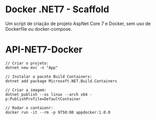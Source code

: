 # Docker .NET7 - Scaffold
Um script de criação de projeto AspNet Core 7 e Docker, sem uso de Dockerfile ou docker-compose.

# API-NET7-Docker

```CSharp
// Criar o projeto:
dotnet new mvc -n "App"

// Instalar o pacote Build Containers: 
dotnet add package Microsoft.NET.Build.Containers

// Criar a imagem:
dotnet publish --os linux --arch x64 -p:PublishProfile=DefaultContainer

// Rodar o contaienr:
docker run -it --rm -p 9750:80 appdocker:1.0.0
```

